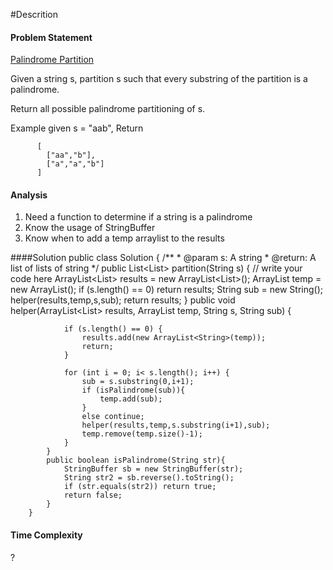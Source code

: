 #Descrition
#### Problem Statement
[Palindrome Partition](http://www.lintcode.com/en/problem/palindrome-partitioning/#)

Given a string s, partition s such that every substring of the partition is a palindrome.

Return all possible palindrome partitioning of s.

Example
given s = "aab",
Return

          [
            ["aa","b"],
            ["a","a","b"]
          ]
#### Analysis
1. Need a function to determine if a string is a palindrome
2. Know the usage of StringBuffer
3. Know when to add a temp arraylist to the results

####Solution
        public class Solution {
            /**
             * @param s: A string
             * @return: A list of lists of string
             */
            public List<List<String>> partition(String s) {
                // write your code here
                ArrayList<List<String>> results = new ArrayList<List<String>>();
                ArrayList<String> temp = new ArrayList<String>();
                if (s.length() == 0) return results;
                String sub = new String();
                helper(results,temp,s,sub);
                return results;
            }
            public void helper(ArrayList<List<String>> results, ArrayList<String> temp, String s, String sub) {
                
                if (s.length() == 0) {
                    results.add(new ArrayList<String>(temp));
                    return;
                }
                
                for (int i = 0; i< s.length(); i++) {
                    sub = s.substring(0,i+1);
                    if (isPalindrome(sub)){
                        temp.add(sub);
                    }
                    else continue;
                    helper(results,temp,s.substring(i+1),sub);
                    temp.remove(temp.size()-1);
                }
            }
            public boolean isPalindrome(String str){
                StringBuffer sb = new StringBuffer(str);
                String str2 = sb.reverse().toString();
                if (str.equals(str2)) return true;
                return false;
            }
        }

#### Time Complexity
?
